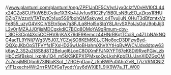 //www.plantuml.com/plantuml/png/ZPF1JnDF5CVlyrUyx0cIzfV0yHVI0CL44x24GZo8CUFkW6EtCytke1X3Kb4JJvfuy61C2Fy15B0LsNBtzEO_yZkss1RHUDZjp7lVzzxtVTATpvtCt4up5S9fbohQM5akywd_o4TyujjuN_0HuT3dBfzmtxVzFe855_uzyG4VKCIVSEtn5pw7g8FJLq8Hol5qSIqY8LArvSXPolJsOqU9pbJij3L2v0rjMZAJJOfjisMDCgxkdiC7BCq8OMoYA9gRmum-cbv-l_3lOE3Cjql4Xs5CCEHV8rjKAX79dE9Kemcz44HNrRKgtTCciS_o4ZLbNAkNQC4acTL9YNIj7Wg3V5J07_YCZyjSO8KEM60LJCNo8ocD3DFzwByd-QQXgJKbOpSTFVYfs1FXsHD26wUoBHahmXhVXYtHqByAWCVJdxddtqw63k6ay2_3S2u2t8S8d8T2BeIugI6LoqC8OjXmFFJNXYFT67eK8Di9RvePGivLzbHbCzSfBskpi_ixphlu1Q4_m5kKSKEPX1PMxsoQgLkxhKpbEUJJanXlDZGxOMZs7msjMBDjbnR73INIoKSoL_1ZROEgDaq7_z5hBWPu0Aho2yB_T7jzVRNCNI2y1F1zxecht4Wt2rrrRMDfGaTyodtYuy6dWXiE1L9lX9W7a_1T_W00
